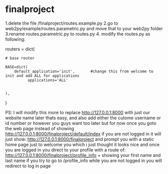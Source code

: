 # finalproject 
 
 1.delete the file /finalproject/routes.example.py
 2.go to web2py/example/routes.parametric.py and move that to your web2py folder
 3.rename routes.parametric.py to routes.py
 4. modify the routes.py as following:


 routers = dict(

    # base router
    
    BASE=dict(
        default_application='init',       #change this from welcome to init and add ALL for applications
              applications='ALL'
              

    ),
)


PS: I will modify this more to replace http://127.0.0.1:8000 with just our website name later thats easy, and also add either the cutome username or id number or however you guys want too later but for now once you goto the web page instead of showing 
http://127.0.0.1:8000/finalproject/default/index  if you are not logged in it will just show:
http://127.0.0.1:8000/finalproject and prompt you with a static home page 
just to welcome you which i just thought it looks nice and once you are logged in you direct to your profile with a route of:
http://127.0.0.1:8000/finalproject/profile_info + showing your first name and last name if you try to go to /profile_info while you are not logged in
you will redirect to log in page 

 

